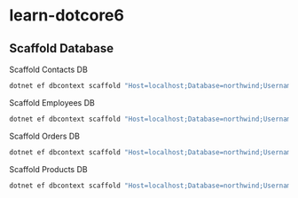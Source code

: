 # learn-dotcore6

## Scaffold Database

Scaffold Contacts DB

```sh
dotnet ef dbcontext scaffold "Host=localhost;Database=northwind;Username=postgres;Password=mssql1Ipw" Npgsql.EntityFrameworkCore.PostgreSQL -o Entities -t employees -t customers -c ContactDbContext
```

Scaffold Employees DB

```sh
dotnet ef dbcontext scaffold "Host=localhost;Database=northwind;Username=postgres;Password=mssql1Ipw" Npgsql.EntityFrameworkCore.PostgreSQL -o Entities -t employees -t employee_territories -t territories -t region  -c EmployeeDbContext
```

Scaffold Orders DB

```sh
dotnet ef dbcontext scaffold "Host=localhost;Database=northwind;Username=postgres;Password=mssql1Ipw" Npgsql.EntityFrameworkCore.PostgreSQL -o Entities -t orders -t order_details -t shippers -c OrdersDbContext
```

Scaffold Products DB

```sh
dotnet ef dbcontext scaffold "Host=localhost;Database=northwind;Username=postgres;Password=mssql1Ipw" Npgsql.EntityFrameworkCore.PostgreSQL -o Entities -t products -c ProductsDbContext
```